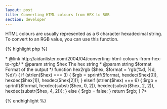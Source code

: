 ```yaml
---
layout: post
title: Converting HTML colours from HEX to RGB
section: developer
---
```

HTML colours are usually represented as a 6 character hexadecimal string. To convert to an RGB value, you can use this function.

{% highlight php %}
<?php
/**
 * Convert a Color-HEX string into an RGB string
 *
 * @version     1.0.0
 * @author      Aidan Lister <aidan@php.net>
 * @link        http://aidanlister.com/2004/04/converting-html-colours-from-hex-to-rgb/
 * @param       string  $hex        The hex string
 * @param       string  $format     Format of the output
 */
function hex2rgb ($hex, $format = 'rgb(%d, %d, %d)')
{
    if (strlen($hex) === 3) {
        $rgb = sprintf($format,
            hexdec($hex[0]),
            hexdec($hex[1]),
            hexdec($hex[2]));
    } elseif (strlen($hex) === 6) {
        $rgb = sprintf($format,
            hexdec(substr($hex, 0, 2)),
            hexdec(substr($hex, 2, 2)),
            hexdec(substr($hex, 4, 2)));
    } else {
        $rgb = false;
    }

    return $rgb;
}
?>
{% endhighlight %}